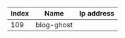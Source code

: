 
| Index | Name       | Ip address |
| ----- | ---------- | ---------- |
| 109   | blog-ghost |            |
